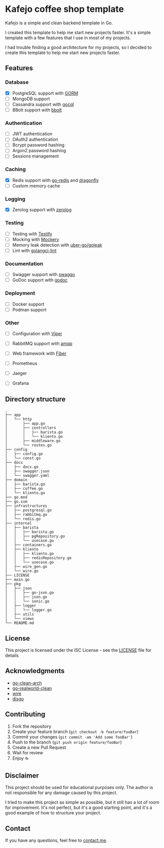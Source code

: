 # Kafejo coffee shop template

Kafejo is a simple and clean backend template in Go.

I created this template to help me start new projects faster. 
It's a simple template with a few features that I use in most of my projects. 

I had trouble finding a good architecture for my projects, so I decided to create this template to help me start new projects faster.


## Features

### Database

- [x] PostgreSQL support with [GORM](https://gorm.io/)
- [ ] MongoDB support
- [ ] Cassandra support with [gocql](https://github.com/gocql/gocql)
- [ ] BBolt support with [bbolt](https://github.com/etcd-io/bbolt)

### Authentication

- [ ] JWT authentication
- [ ] OAuth2 authentication
- [ ] Bcrypt password hashing
- [ ] Argon2 password hashing
- [ ] Sessions management

### Caching

- [x] Redis support with [go-redis](https://github.com/go-redis/redis) and [dragonfly](https://github.com/dragonflydb/dragonfly/blob/main/docs/quick-start/README.md)
- [ ] Custom memory cache

### Logging

- [x] Zerolog support with [zerolog](https://github.com/rs/zerolog)

### Testing

- [ ] Testing with [Testify](https://github.com/stretchr/testify)
- [ ] Mocking with [Mockery](https://github.com/vektra/mockery)
- [ ] Memory leak detection with [uber-go/goleak](https://github.com/uber-go/goleak)
- [ ] Lint with [golangci-lint](https://github.com/golangci/golangci-lint)

### Documentation

- [ ] Swagger support with [swaggo](https://github.com/swaggo/swag)
- [ ] GoDoc support with [godoc](https://pkg.go.dev/golang.org/x/tools/cmd/godoc)

### Deployment

- [ ] Docker support
- [ ] Podman support

### Other

- [ ] Configuration with [Viper](https://github.com/spf13/viper)
- [ ] RabbitMQ support with [amqp](https://github.com/rabbitmq/amqp091-go)
- [ ] Web framework with [Fiber](https://github.com/gofiber/fiber)
- [ ] Prometheus 
- [ ] Jaeger
- [ ] Grafana


## Directory structure

```
.
├── app
│   └── http
│       ├── app.go
│       ├── controllers
│       │   ├── barista.go
│       │   └── kliento.go
│       ├── middleware.go
│       └── routes.go
├── config
│   ├── config.go
│   └── const.go
├── docs
│   ├── docs.go
│   ├── swagger.json
│   └── swagger.yaml
├── domain
│   ├── barista.go
│   ├── coffee.go
│   └── kliento.go
├── go.mod
├── go.sum
├── infrastructures
│   ├── postgresql.go
│   ├── rabbitmq.go
│   └── redis.go
├── internal
│   ├── barista
│   │   ├── barista.go
│   │   ├── pgRepository.go
│   │   └── usecase.go
│   ├── containers.go
│   ├── kliento
│   │   ├── kliento.go
│   │   ├── redisRepository.go
│   │   └── usecase.go
│   ├── wire_gen.go
│   └── wire.go
├── LICENSE
├── main.go
├── pkg
│   ├── json
│   │   ├── go-json.go
│   │   ├── json.go
│   │   └── sonic.go
│   ├── logger
│   │   └── logger.go
│   ├── utils
│   └── views
└── README.md
```

## License

This project is licensed under the ISC License - see the [LICENSE](LICENSE) file for details

## Acknowledgments

- [go-clean-arch](https://github.com/bxcodec/go-clean-arch)
- [go-realworld-clean](https://github.com/err0r500/go-realworld-clean)
- [wire](https://github.com/google/wire)
- [disgo](https://github.com/switchupcb/disgo)

## Contributing

1. Fork the repository
2. Create your feature branch (`git checkout -b feature/fooBar`)
3. Commit your changes (`git commit -am 'Add some fooBar'`)
4. Push to the branch (`git push origin feature/fooBar`)
5. Create a new Pull Request
6. Wait for review
7. Enjoy :coffee:

## Disclaimer

This project should be used for educational purposes only. 
The author is not responsible for any damage caused by this project.

I tried to make this project as simple as possible, but it still has a lot of room for improvement.
It's not perfect, but it's a good starting point, and it's a good example of how to structure your project.

## Contact

If you have any questions, feel free to [contact me](https://corentings.vercel.app/links/).




